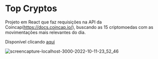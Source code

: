 # Top Cryptos

Projeto em React que faz requisições na API da Coincap(https://docs.coincap.io/), buscando as 15 criptomoedas com as movimentações mais relevantes do dia.

Disponível clicando [aqui](https://splendorous-croissant-1a154a.netlify.app/)

![screencapture-localhost-3000-2022-10-11-23_52_46](https://user-images.githubusercontent.com/16282738/195238927-8bf3cb3b-1bab-49f7-9771-7b17a66b5daf.png)
